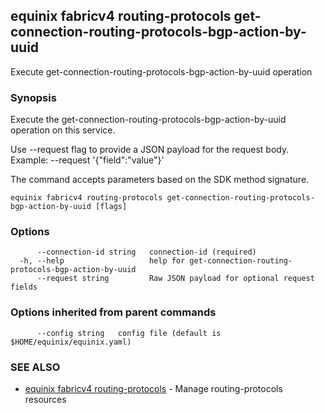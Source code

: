 ## equinix fabricv4 routing-protocols get-connection-routing-protocols-bgp-action-by-uuid

Execute get-connection-routing-protocols-bgp-action-by-uuid operation

### Synopsis

Execute the get-connection-routing-protocols-bgp-action-by-uuid operation on this service.

Use --request flag to provide a JSON payload for the request body.
Example: --request '{"field":"value"}'

The command accepts parameters based on the SDK method signature.

```
equinix fabricv4 routing-protocols get-connection-routing-protocols-bgp-action-by-uuid [flags]
```

### Options

```
      --connection-id string   connection-id (required)
  -h, --help                   help for get-connection-routing-protocols-bgp-action-by-uuid
      --request string         Raw JSON payload for optional request fields
```

### Options inherited from parent commands

```
      --config string   config file (default is $HOME/equinix/equinix.yaml)
```

### SEE ALSO

* [equinix fabricv4 routing-protocols](equinix_fabricv4_routing-protocols.md)	 - Manage routing-protocols resources

